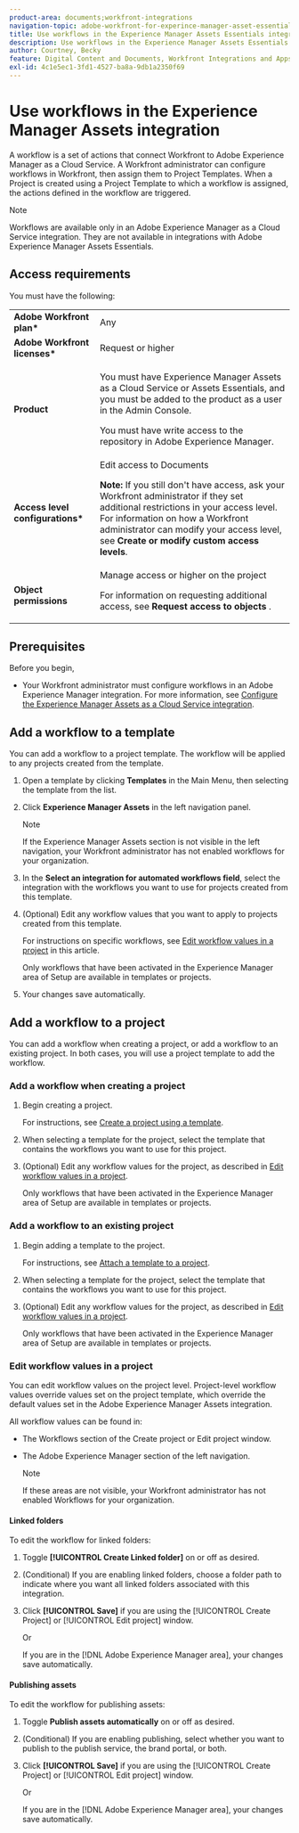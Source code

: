 ```yaml
---
product-area: documents;workfront-integrations
navigation-topic: adobe-workfront-for-experince-manager-asset-essentials
title: Use workflows in the Experience Manager Assets Essentials integration
description: Use workflows in the Experience Manager Assets Essentials integration
author: Courtney, Becky
feature: Digital Content and Documents, Workfront Integrations and Apps
exl-id: 4c1e5ec1-3fd1-4527-ba8a-9db1a2350f69
---
```

# Use workflows in the Experience Manager Assets integration

A workflow is a set of actions that connect Workfront to Adobe Experience Manager as a Cloud Service. A Workfront administrator can configure workflows in Workfront, then assign them to Project Templates. When a Project is created using a Project Template to which a workflow is assigned, the actions defined in the workflow are triggered. 

>[!NOTE]
>
>Workflows are available only in an Adobe Experience Manager as a Cloud Service integration. They are not available in integrations with Adobe Experience Manager Assets Essentials.


## Access requirements

You must have the following:

<table>
  <tr>
   <td><strong>Adobe Workfront plan*</strong>
   </td>
   <td>Any
   </td>
  </tr>
  <tr>
   <td><strong>Adobe Workfront licenses*</strong>
   </td>
   <td>Request or higher
   </td>
  </tr>
  <tr>
   <td><strong>Product</strong>
   </td>
   <td><p>You must have Experience Manager Assets as a Cloud Service or Assets Essentials, and you must be added to the product as a user in the Admin Console.</p><p>You must have write access to the repository in Adobe Experience Manager.</p>
   </td>
  </tr>
  <tr>
   <td><strong>Access level configurations*</strong>
   </td>
   <td>Edit access to Documents
<p>
<strong>Note: </strong>If you still don't have access, ask your Workfront administrator if they set additional restrictions in your access level. For information on how a Workfront administrator can modify your access level, see <strong>Create or modify custom access levels</strong>.
   </td>
  </tr>
  <tr>
   <td><strong>Object permissions</strong>
   </td>
   <td>Manage access or higher on the project 
<p>
For information on requesting additional access, see <strong>Request access to objects </strong>.
   </td>
  </tr>
</table>

## Prerequisites

Before you begin,

* Your Workfront administrator must configure workflows in an Adobe Experience Manager integration. For more information, see [Configure the Experience Manager Assets as a Cloud Service integration](../../administration-and-setup/configure-integrations/configure-aacs-integration.md#set-up-workflows-optional).

## Add a workflow to a template 

You can add a workflow to a project template. The workflow will be applied to any projects created from the template.

1. Open a template by clicking **Templates** in the Main Menu, then selecting the template from the list.
1. Click **Experience Manager Assets** in the left navigation panel.

   >[!NOTE]
   >
   >If the Experience Manager Assets section is not visible in the left navigation, your Workfront administrator has not enabled workflows for your organization. <!--Is this right?-->

1. In the **Select an integration for automated workflows field**, select the integration with the workflows you want to use for projects created from this template.
1. (Optional) Edit any workflow values that you want to apply to projects created from this template. 

   For instructions on specific workflows, see [Edit workflow values in a project](#edit-workflow-values-in-a-project) in this article.

   Only workflows that have been activated in the Experience Manager area of Setup are available in templates or projects.

1. Your changes save automatically. <!-- do they though??-->

## Add a workflow to a project

You can add a workflow when creating a project, or add a workflow to an existing project. In both cases, you will use a project template to add the workflow.

### Add a workflow when creating a project

1. Begin creating a project.

   For instructions, see [Create a project using a template](/help/quicksilver/manage-work/projects/create-projects/create-project-from-template.md).

1. When selecting a template for the project, select the template that contains the workflows you want to use for this project.
1. (Optional) Edit any workflow values for the project, as described in [Edit workflow values in a project](#edit-workflow-values-in-a-project).

   Only workflows that have been activated in the Experience Manager area of Setup are available in templates or projects.


### Add a workflow to an existing project

1. Begin adding a template to the project.

   For instructions, see [Attach a template to a project](/help/quicksilver/manage-work/projects/create-and-manage-templates/attach-template-to-project.md).

1. When selecting a template for the project, select the template that contains the workflows you want to use for this project.
1. (Optional) Edit any workflow values for the project, as described in [Edit workflow values in a project](#edit-workflow-values-in-a-project).

   Only workflows that have been activated in the Experience Manager area of Setup are available in templates or projects.

### Edit workflow values in a project

You can edit workflow values on the project level. Project-level workflow values override values set on the project template, which override the default values set in the Adobe Experience Manager Assets integration.

All workflow values can be found in:

* The Workflows section of the Create project or Edit project window.
* The Adobe Experience Manager section of the left navigation.


   >[!NOTE]
   >
   >If these areas are not visible, your Workfront administrator has not enabled Workflows for your organization.

#### Linked folders

To edit the workflow for linked folders:

1. Toggle **[!UICONTROL Create Linked folder]** on or off as desired.
1. (Conditional) If you are enabling linked folders, choose a folder path to indicate where you want all linked folders associated with this integration. 
1. Click **[!UICONTROL Save]** if you are using the [!UICONTROL Create Project] or [!UICONTROL Edit project] window.
    
   Or

   If you are in the [!DNL Adobe Experience Manager area], your changes save automatically. <!--Do they though?-->


#### Publishing assets

To edit the workflow for publishing assets:

1. Toggle **Publish assets automatically** on or off as desired.
1. (Conditional) If you are enabling publishing, select whether you want to publish  to the publish service, the brand portal, or both.
1. Click **[!UICONTROL Save]** if you are using the [!UICONTROL Create Project] or [!UICONTROL Edit project] window.
    
   Or

   If you are in the [!DNL Adobe Experience Manager area], your changes save automatically. <!--Do they though?-->


